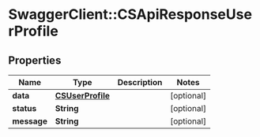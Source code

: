 # SwaggerClient::CSApiResponseUserProfile

## Properties
Name | Type | Description | Notes
------------ | ------------- | ------------- | -------------
**data** | [**CSUserProfile**](CSUserProfile.md) |  | [optional] 
**status** | **String** |  | [optional] 
**message** | **String** |  | [optional] 


